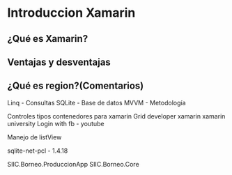 # Introduccion Xamarin 

## ¿Qué es Xamarin?

## Ventajas y desventajas

## ¿Qué es region?(Comentarios)


Linq - Consultas
SQLite - Base de datos
MVVM - Metodología

Controles tipos contenedores para xamarin
Grid
developer xamarin
xamarin university
Login with fb - youtube 

Manejo de listView

sqlite-net-pcl - 1.4.18 

SIIC.Borneo.ProduccionApp
SIIC.Borneo.Core

